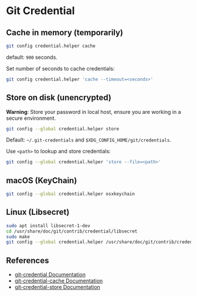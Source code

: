 # Git Credential

## Cache in memory (temporarily)

```bash
git config credential.helper cache
```

default: `900` seconds.

Set number of seconds to cache credentials:

```bash
git config credential.helper 'cache --timeout=<seconds>'
```

## Store on disk (unencrypted)

**Warning**: Store your password in local host, ensure you are working in a secure environment.

```bash
git config --global credential.helper store
```

Default: `~/.git-credentials` and `$XDG_CONFIG_HOME/git/credentials`.

Use `<path>` to lookup and store credentials:

```bash
git config --global credential.helper 'store --file=<path>'
```

## macOS (KeyChain)

```bash
git config --global credential.helper osxkeychain
```

## Linux (Libsecret)

```bash
sudo apt install libsecret-1-dev
cd /usr/share/doc/git/contrib/credential/libsecret
sudo make
git config --global credential.helper /usr/share/doc/git/contrib/credential/libsecret/git-credential-libsecret
```

## References

- [git-credential Documentation](https://git-scm.com/docs/gitcredentials)
- [git-credential-cache Documentation](https://git-scm.com/docs/git-credential-cache)
- [git-credential-store Documentation](https://git-scm.com/docs/git-credential-store)
